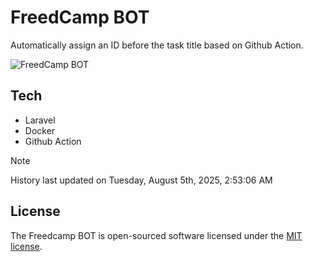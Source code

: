 # FreedCamp BOT

Automatically assign an ID before the task title based on Github Action.

![FreedCamp BOT](https://repository-images.githubusercontent.com/737932867/7d34798b-2680-471c-b089-a78a718d3d6a)

## Tech

- Laravel
- Docker
- Github Action

> [!NOTE]  
> History last updated on Tuesday, August 5th, 2025, 2:53:06 AM

## License

The Freedcamp BOT is open-sourced software licensed under the [MIT license](https://opensource.org/licenses/MIT).
